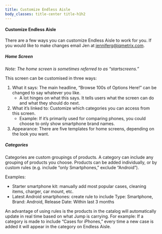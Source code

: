 ```yaml
---
title: Customize Endless Aisle
body_classes: title-center title-h1h2
---
```


#### Customize Endless Aisle

There are a few ways you can customize Endless Aisle to work for you. If you would like to make changes email Jen at jenniferg@iqmetrix.com.

##### Home Screen

_Note: The home screen is sometimes referred to as “startscreens.”_

This screen can be customised in three ways:
1. What it says: The main headline, “Browse 100s of Options Here!” can be changed to say whatever you like.
    * A lot hinges on what this says. It tells users what the screen can do and what they should do next.
2. What it’s linked to: Customize which categories you can access from this screen.
    * Example: If it’s primarily used for comparing phones, you could choose to only show smartphone brand names.
3. Appearance: There are five templates for home screens, depending on the look you want.

##### Categories

Categories are custom groupings of products. A category can include any grouping of products you choose. Products can be added individually, or by custom rules (e.g. include “only Smartphones,” exclude “Android”).

Examples:
* Starter smartphone kit: manually add most popular cases, cleaning items, charger, car mount, etc.
* Latest Android smartphones: create rule to include Type: Smartphone, Brand: Android, Release Date: Within last 3 months

An advantage of using rules is the products in the catalog will automatically update in real time based on what Jump is carrying. For example: If a category is made to include “Cases for iPhones,” every time a new case is added it will appear in the category on Endless Aisle.
